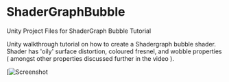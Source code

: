 # ShaderGraphBubble
 Unity Project Files for ShaderGraph Bubble Tutorial

Unity walkthrough tutorial on how to create a Shadergraph bubble shader. Shader has 'oily' surface distortion, coloured fresnel, and wobble properties ( amongst other properties discussed further in the video ).

[![Screenshot](https://github.com/PlayDevelopStudio/ShaderGraphBubble/blob/master/UnityShadergraphBubbleScreenshot.png)
